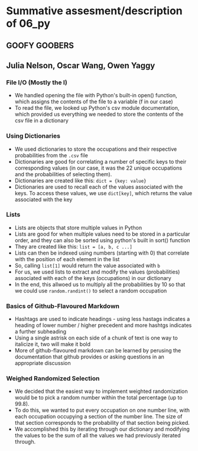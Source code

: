 # Summative assesment/description of 06_py
## GOOFY GOOBERS
## Julia Nelson, Oscar Wang, Owen Yaggy

### File I/O (Mostly the I)
* We handled opening the file with Python's built-in open() function, which assigns the contents of the file to a variable (f in our case) 
* To read the file, we looked up Python's csv module documentation, which provided us everything we needed to store the contents of the csv file in a dictionary

### Using Dictionaries
* We used dictionaries to store the occupations and their respective probabilities from the `.csv` file
* Dictionaries are good for correlating a number of specific keys to their corresponding values (in our case, it was the 22 unique occupations and the probabilities of selecting them). 
* Dictionaries are created like this: `dict = {key: value}`
* Dictionaries are used to recall each of the values associated with the keys. To access these values, we use `dict[key]`, which returns the value associated with the key

### Lists
* Lists are objects that store multiple values in Python
* Lists are good for when multiple values need to be stored in a particular order, and they can also be sorted using python's built in sort() function
* They are created like this: `list = [a, b, c ...]`
* Lists can then be indexed using numbers (starting with 0) that correlate with the position of each element in the list
* So, calling `list[1]` would return the value associated with `b`
* For us, we used lists to extract and modify the values (probabilities) associated with each of the keys (occupations) in our dictionary
* In the end, this allwoed us to multiply all the probabilities by 10 so that we could use `random.randint()` to select a random occupation

### Basics of Github-Flavoured Markdown
* Hashtags are used to indicate headings - using less hastags indicates a heading of lower number / higher precedent and more hashtgs indicates a further subheading
* Using a single astrisk on each side of a chunk of text is one way to italicize it, two will make it bold
* More of github-flavoured markdown can be learned by perusing the documentation that github provides or asking questions in an appropriate discussion

### Weighed Randomized Selection
* We decided that the easiest way to implement weighted randomization would be to
pick a random number within the total percentage (up to 99.8).
* To do this, we wanted to put every occupation on one number line, with each occupation occupying a
section of the number line. The size of that section corresponds to the probability of
that section being picked.
* We accomplished this by iterating through our
dictionary and modifying the values to be the sum of all the values we had previously
iterated through.
